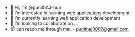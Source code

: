 - 👋 Hi, I’m @punithAJ-hub
- 👀 I’m interested in learning web applications development
- 🌱 I’m currently learning web application development
- 💞️ I’m looking to collaborate on ...
- 📫 can reach me through mail - punithaj0007@gmail.com

<!---
punithAJ-hub/punithAJ-hub is a ✨ special ✨ repository because its `README.md` (this file) appears on your GitHub profile.
You can click the Preview link to take a look at your changes.
--->
